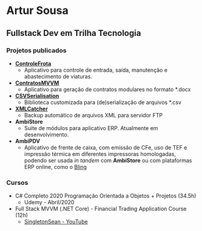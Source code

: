 
# Artur Sousa
## Fullstack Dev em Trilha Tecnologia

### Projetos publicados
 - [**ControleFrota**](https://github.com/AKANexus/ControleFrota)
	 - Aplicativo para controle de entrada, saída, manutenção e abastecimento de viaturas.
 -  [**ContratosMVVM**](https://github.com/AKANexus/ContratosMVVM)
	 - Aplicativo para geração de contratos modulares no formato *.docx
 - [**CSVSerialisation**](https://github.com/AKANexus/CSVSerialisation)
	 - Biblioteca customizada para (de)serialização de arquivos *.csv
 - [**XMLCatcher**](https://github.com/AKANexus/XMLCatcher)
	 - Backup automático de arquivos XML para servidor FTP
 - **AmbiStore**
	 - Suite de módulos para aplicativo ERP. Atualmente em desenvolvimento.
 - **AmbiPDV**
	 - Aplicativo de frente de caixa, com emissão de CFe, uso de TEF e impressão térmica em diferentes impressoras homologadas, podendo ser usada *in tandem* com **AmbiStore** ou com plataformas ERP online, como o [Bling](https://www.bling.com.br/)

### Cursos
- C# Completo 2020 Programação Orientada a Objetos + Projetos (34.5h)
	- Udemy - Abril/2020
- Full Stack MVVM (.NET Core) - Financial Trading Application Course (12h)
	- [SingletonSean - YouTube](https://www.youtube.com/channel/UC7X9mQ_XtTYWzr9Tf_NYcIg)

